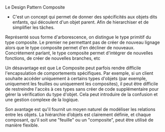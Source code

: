 Le Design Pattern Composite
- C'est un concept qui permet de donner des spécificités aux objets dits enfants, qui découlent d'un objet parent. 
Afin de hierarchiser et de simplifier les tâches.

Représenté sous forme d'arborescence, on distingue le type primitif du type composite. Le premier ne permettant pas de créer de nouveau lignage alors que le type composite permet d'en décliner de nouveaux.
Concrètement parlant, le type composite permet d'intégrer de nouvelles fonctions, de créer de nouvelles branches, etc

Un désavantage est que Le Composite peut parfois rendre difficile l'encapsulation de comportements spécifiques. Par exemple, si un client souhaite accéder uniquement à certains types d'objets (par exemple, uniquement les feuilles ou uniquement les composites), il peut être difficile de restreindre l'accès à ces types sans créer de code supplémentaire pour gérer la vérification du type d'objet. Cela peut introduire de la confusion et une gestion complexe de la logique.

Son avantage est qu'il fournit un moyen naturel de modéliser les relations entre les objets. La hiérarchie d’objets est clairement définie, et chaque composant, qu'il soit une "feuille" ou un "composite", peut être utilisé de manière flexible.
